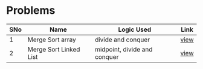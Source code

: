 # Problems

SNo | Name | Logic Used | Link |
----|------|------------|------|
1 | Merge Sort array | divide and conquer | [view](merge_sort_arrays.cpp)
2 | Merge Sort Linked List | midpoint, divide and conquer | [view](merge_sort_linked_list.cpp)